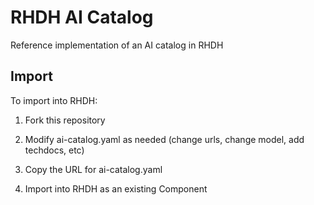 # RHDH AI Catalog

Reference implementation of an AI catalog in RHDH

## Import

To import into RHDH:

1) Fork this repository

2) Modify ai-catalog.yaml as needed (change urls, change model, add techdocs, etc)

3) Copy the URL for ai-catalog.yaml

4) Import into RHDH as an existing Component